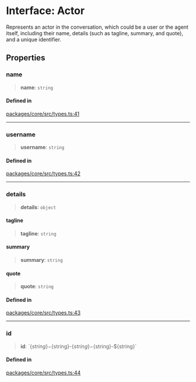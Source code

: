 # Interface: Actor

Represents an actor in the conversation, which could be a user or the agent itself, including their name, details (such as tagline, summary, and quote), and a unique identifier.

## Properties

### name

> **name**: `string`

#### Defined in

[packages/core/src/types.ts:41](https://github.com/ai16z/eliza/blob/main/packages/core/src/types.ts#L41)

---

### username

> **username**: `string`

#### Defined in

[packages/core/src/types.ts:42](https://github.com/ai16z/eliza/blob/main/packages/core/src/types.ts#L42)

---

### details

> **details**: `object`

#### tagline

> **tagline**: `string`

#### summary

> **summary**: `string`

#### quote

> **quote**: `string`

#### Defined in

[packages/core/src/types.ts:43](https://github.com/ai16z/eliza/blob/main/packages/core/src/types.ts#L43)

---

### id

> **id**: \`$\{string\}-$\{string\}-$\{string\}-$\{string\}-$\{string\}\`

#### Defined in

[packages/core/src/types.ts:44](https://github.com/ai16z/eliza/blob/main/packages/core/src/types.ts#L44)
